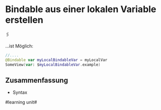 # Bindable aus einer lokalen Variable erstellen
🖇️

...ist Möglich:
```swift
//....
@Bindable var myLocalBindableVar = myLocalVar
SomeView(var: $myLocalBindableVar.example)
```

## Zusammenfassung
- Syntax

#learning unit#